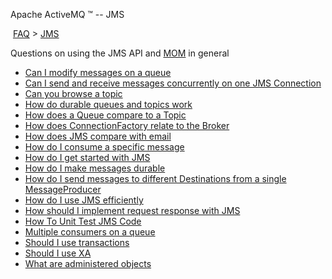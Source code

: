 Apache ActiveMQ ™ -- JMS 

 [FAQ](/FAQ/index.md) > [JMS](../FAQ/jms.md)


Questions on using the JMS API and [MOM](../FAQ/Terminology/mom.md) in general

*   [Can I modify messages on a queue](../FAQ/JMS/can-i-modify-messages-on-a-queue.md)
*   [Can I send and receive messages concurrently on one JMS Connection](../FAQ/JMS/can-i-send-and-receive-messages-concurrently-on-one-jms-connection.md)
*   [Can you browse a topic](../FAQ/JMS/can-you-browse-a-topic.md)
*   [How do durable queues and topics work](../FAQ/JMS/how-do-durable-queues-and-topics-work.md)
*   [How does a Queue compare to a Topic](../FAQ/JMS/how-does-a-queue-compare-to-a-topic.md)
*   [How does ConnectionFactory relate to the Broker](../FAQ/JMS/how-does-connectionfactory-relate-to-the-broker.md)
*   [How does JMS compare with email](../FAQ/JMS/how-does-jms-compare-with-email.md)
*   [How do I consume a specific message](../FAQ/JMS/how-do-i-consume-a-specific-message.md)
*   [How do I get started with JMS](/FAQ/JMS/how-do-i-get-started-with-Community/FAQ/jms.md)
*   [How do I make messages durable](../FAQ/JMS/how-do-i-make-messages-durable.md)
*   [How do I send messages to different Destinations from a single MessageProducer](../FAQ/JMS/how-do-i-send-messages-to-different-destinations-from-a-single-messageproducer.md)
*   [How do I use JMS efficiently](../FAQ/JMS/how-do-i-use-jms-efficiently.md)
*   [How should I implement request response with JMS](/FAQ/JMSCommunity/FAQ/JMS/Community/FAQ/JMS/how-should-i-implement-request-response-with-Community/FAQ/jms.md)
*   [How To Unit Test JMS Code](../FAQ/JMS/how-to-unit-test-jms-code.md)
*   [Multiple consumers on a queue](../FAQ/JMS/multiple-consumers-on-a-queue.md)
*   [Should I use transactions](../FAQ/JMS/should-i-use-transactions.md)
*   [Should I use XA](../FAQ/JMS/should-i-use-xa.md)
*   [What are administered objects](../FAQ/JMS/what-are-administered-objects.md)


